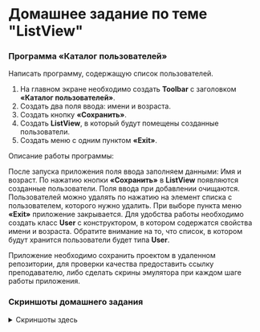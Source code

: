 # Домашнее задание по теме "ListView"

### Программа «Каталог пользователей»
Написать программу, содержащую список пользователей.
1. На главном экране необходимо создать **Toolbar** с заголовком **«Каталог пользователей»**.
2. Создать два поля ввода: имени и возраста.
3. Создать кнопку **«Сохранить»**.
4. Создать **ListView**, в который будут помещены созданные пользователи.
5. Создать меню с одним пунктом **«Exit»**.


Описание работы программы:

После запуска приложения поля ввода заполняем данными: Имя и возраст. По нажатию кнопки **«Сохранить»** в **ListView** появляются созданные пользователи. Поля ввода при добавлении очищаются.
 Пользователей можно удалять по нажатию на элемент списка с пользователем, которого нужно удалить.
 При выборе пункта меню **«Exit»** приложение закрывается.
Для удобства работы необходимо создать класс **User** с конструктором, в котором содержатся свойства имени и возраста. Обратите внимание на то, что список, в котором будут хранится пользователи будет типа **User**.

Приложение необходимо сохранить проектом в удаленном репозитории, для проверки качества предоставить ссылку преподавателю, либо сделать скрины эмулятора при каждом шаге работы приложения.

### Скриншоты домашнего задания
<details>
<summary>Скриншоты здесь</summary>

![1.png](md/1.png)
![2.png](md/2.png)
![3.png](md/3.png)
![4.png](md/4.png)
![5.png](md/5.png)
![6.png](md/6.png)
![7.png](md/7.png)
![8.png](md/8.png)
![9.png](md/9.png)
![10.png](md/10.png)

</details>